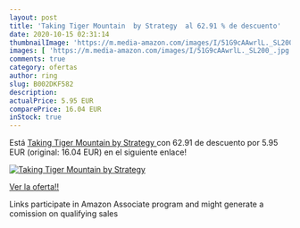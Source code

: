 ```yaml
---
layout: post
title: 'Taking Tiger Mountain  by Strategy  al 62.91 % de descuento'
date: 2020-10-15 02:31:14
thumbnailImage: 'https://m.media-amazon.com/images/I/51G9cAAwrlL._SL200_.jpg'
images: [ 'https://m.media-amazon.com/images/I/51G9cAAwrlL._SL200_.jpg' ]
comments: true
category: ofertas
author: ring
slug: B002DKF582
description:
actualPrice: 5.95 EUR
comparePrice: 16.04 EUR
inStock: true
---
```


Está [Taking Tiger Mountain  by Strategy ](https://www.amazon.fr/dp/B002DKF582/?tag=tolees0d-21) con 62.91 de descuento por 5.95 EUR (original: 16.04 EUR) en el siguiente enlace!

[![Taking Tiger Mountain  by Strategy ](https://m.media-amazon.com/images/I/51G9cAAwrlL._SL200_.jpg)](https://www.amazon.fr/dp/B002DKF582/?tag=tolees0d-21)

[Ver la oferta!!](https://www.amazon.fr/dp/B002DKF582/?tag=tolees0d-21)

Links participate in Amazon Associate program and might generate a comission on qualifying sales


